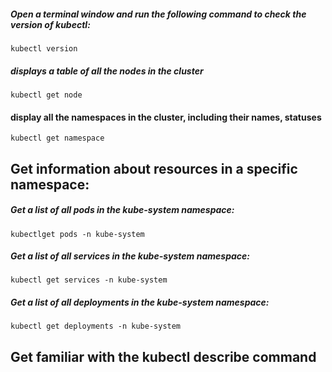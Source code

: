 ##### Open a terminal window and run the following command to check the version of kubectl:

```
kubectl version
```

##### displays a table of all the nodes in the cluster

```
kubectl get node
```

#### display all the namespaces in the cluster, including their names, statuses
```
kubectl get namespace
```



## Get information about resources in a specific namespace:

##### Get a list of all pods in the kube-system namespace:
```
kubectlget pods -n kube-system
```

##### Get a list of all services in the kube-system namespace:
``` 
kubectl get services -n kube-system
```


##### Get a list of all deployments in the kube-system namespace:
``` 
kubectl get deployments -n kube-system

```

## Get familiar with the kubectl describe command